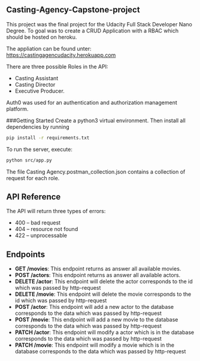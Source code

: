 ## Casting-Agency-Capstone-project



This project was the final project for the Udacity Full Stack Developer Nano Degree. To goal was to create a CRUD Application with a RBAC which should be hosted on heroku.

The appliation can be found unter: https://castingagencudacity.herokuapp.com

There are three possible Roles in the API: 
* Casting Assistant
* Casting Director 
* Executive Producer.

Auth0 was used for an authentication and authorization management platform.

###Getting Started
Create a python3 virtual environment. Then install all dependencies by running 
```bash
pip install -r requirements.txt
```
To run the server, execute:
```bash
python src/app.py
```
The file Casting Agency.postman_collection.json contains a collection of request for each role.
## API Reference
The API will return three types of errors:

* 400 – bad request
* 404 – resource not found
* 422 – unprocessable

## Endpoints
* **GET /movies**: This endpoint returns as answer all available movies.
* **POST /actors**: This endpoint returns as answer all available actors.
* **DELETE /actor**: This endpoint will delete the actor corresponds to the id which was passed by http-request
* **DELETE /movie**: This endpoint will delete the movie corresponds to the id which was passed by http-request
* **POST /actor**: This endpoint will add a new actor to the database corresponds to the data which was passed by http-request
* **POST /movie**: This endpoint will add a new movie to the database corresponds to the data which was passed by http-request
* **PATCH /actor**: This endpoint will modify a actor which is in the database corresponds to the data which was passed by http-request
* **PATCH /movie**: This endpoint will modify a movie which is in the database corresponds to the data which was passed by http-request
### 
